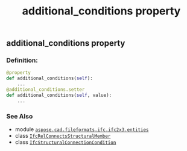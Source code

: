 ﻿---
title: additional_conditions property
second_title: Aspose.CAD for Python via .NET API References
description: 
type: docs
weight: 30
url: /python-net/aspose.cad.fileformats.ifc.ifc2x3.entities/ifcrelconnectsstructuralmember/additional_conditions/
is_root: false
---

## additional_conditions property

### Definition:
```python
@property
def additional_conditions(self):
    ...
@additional_conditions.setter
def additional_conditions(self, value):
    ...
```

### See Also
* module [`aspose.cad.fileformats.ifc.ifc2x3.entities`](../../)
* class [`IfcRelConnectsStructuralMember`](/cad/python-net/aspose.cad.fileformats.ifc.ifc2x3.entities/ifcrelconnectsstructuralmember)
* class [`IfcStructuralConnectionCondition`](/cad/python-net/aspose.cad.fileformats.ifc.ifc2x3.entities/ifcstructuralconnectioncondition)
